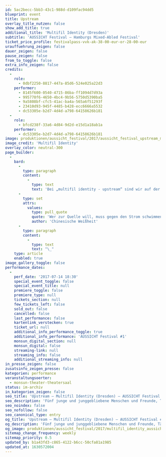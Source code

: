 ```yaml
---
id: 5ac2becc-5bb3-43c1-988d-d109fac94dd5
blueprint: event
title: Upstream
overlay_title_nutzen: false
show_add_title: true
additional_title: 'Multifil Identity (Dresden)'
subtitle: 'AUSSICHT Festival – Hamburgs Mixed-Abled Festival'
ticket_price_profile: festivalpass-vvk-ak-38-00-eur-or-28-00-eur
urauffuehrung_zeigen: false
dauer_zeigen: false
pause_zeigen: false
from_to_toggle: false
extra_info_zeigen: false
credits:
  -
    role:
      - 0dbf2250-8817-447a-85d6-524e025a22d3
    performer:
      - 8145f600-0540-4715-86ba-ff1094d7d93a
      - 995770f6-4650-4bc4-9b56-5750d5390ba5
      - 9a5808bf-cfc5-41ac-ba4a-565a6f51293f
      - 23410d93-945f-4485-b428-ecc6666a5532
      - dc53305e-b2d7-4d4d-a798-64158626b181
  -
    role:
      - bfcd238f-33a6-4d84-9d2d-e15d1a18ab1a
    performer:
      - dc53305e-b2d7-4d4d-a798-64158626b181
image: produktionen/aussicht_festival/2017/aussicht_festival_upstream_multifil_identity.jpg
image_credit: 'Multifil Identity'
overlay_color: neutral-300
page_builder:
  -
    bard:
      -
        type: paragraph
        content:
          -
            type: text
            text: 'Bei „multifil identity - upstream“ sind wir auf der Bühne fünf junge und junggebliebene Menschen und Freunde, Tänzer und Künstler. Jeder von uns verkörpert seine Gefühle, Körpergefühle, mit seiner eigenen Persönlichkeit. Jedoch bilden wir natürlich aus zusammengehörigen Teilen eine bestehende Einheit. Was hinter uns liegt und was vor uns liegt, sind nur Kleinigkeiten im Vergleich zu dem, was in uns liegt. Und wenn wir das, was in uns liegt, nach außen in die Welt tragen, geschehen Wunder. Wir sind Persönlichkeiten, die zu euch sprechen, auch wenn sie nichts sagen. Wir sind nicht die Schatten, wir werfen sie. Wir sind wir selbst, denn jemand anderer ist schon jemand anderer. Chemisch reines Wasser ist ungesund; chemisch reines Wissen ist tödlich. Wie zum Wasser der Sauerstoff der Luft, so muss zum Wissen die Persönlichkeit hinzutreten, um es verdaulich zu machen. Emotionale Kurzschlussreaktionen sind unser Metier. Auch ein Gesicht erhält man nicht durch Grinsen allein. Und warum wir so sind, wie wir sind? Vielleicht, weil uns jemand genau so braucht, wie wir sind. '
      -
        type: set
        attrs:
          values:
            type: pull_quote
            quote: 'Wer zur Quelle will, muss gegen den Strom schwimmen.'
            author: 'Chinesische Weißheit'
      -
        type: paragraph
        content:
          -
            type: text
            text: "\_"
    type: article
    enabled: true
image_gallery_toggle: false
performance_dates:
  -
    perf_date: '2017-07-14 18:30'
    special_event_toggle: false
    special_event_title: null
    premiere_toggle: false
    premiere_type: null
    tickets_section: null
    few_tickets_left: false
    sold_out: false
    cancelled: false
    last_performance: false
    kartenlink_verstecken: true
    ticket_url: null
    additional_info_performance_toggle: true
    additional_info_performance: 'AUSSICHT Festival #1'
    monsun_digital_section: null
    monsun_digital: false
    streaming-link: null
    streaming_info: false
    additional_streaming_info: null
in_presse_zeigen: false
zusatsinfo_zeigen_presse: false
kategorien: performance
veranstaltungsoerter:
  - monsun-theater-theatersaal
status: im-archiv
in_kategorien_zeigen: false
seo_title: 'Upstream – Multifil Identity (Dresden) – AUSSICHT Festival #1'
seo_description: 'Fünf junge und junggebliebene Menschen und Freunde, Tänzer und Künstler. Jeder verkörpert seine Gefühle, Körpergefühle, mit seiner eigenen Persönlichkeit.'
seo_noindex: false
seo_nofollow: false
seo_canonical_type: entry
og_title: 'Upstream – Multifil Identity (Dresden) – AUSSICHT Festival #1'
og_description: 'Fünf junge und junggebliebene Menschen und Freunde, Tänzer und Künstler. Jeder verkörpert seine Gefühle, Körpergefühle, mit seiner eigenen Persönlichkeit.'
og_image: produktionen/aussicht_festival/2017/multifil_identity_aussichtfestival_social_media_image.jpg
sitemap_change_frequency: weekly
sitemap_priority: 0.5
updated_by: b1a43fd3-c865-4122-b6cc-50cfa81a1985
updated_at: 1630572004
---
```

